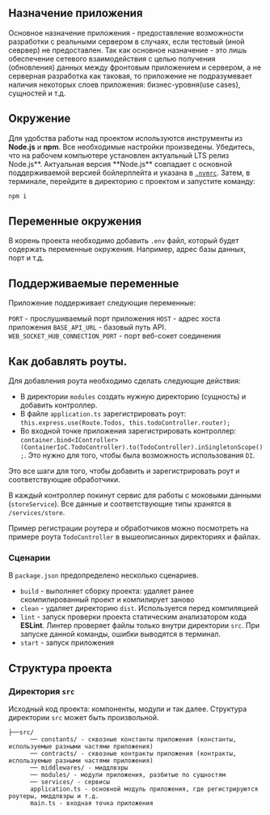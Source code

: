 ## Назначение приложения

Основное назначение приложения - предоставление возможности разработки с реальными сервером в случаях, если тестовый (иной севрвер) не предоставлен.
Так как основное назначение - это лишь обеспечение сетевого взаимодействия с целью получения (обновления) данных между фронтовым приложением и сервером, а не серверная разработка как таковая, то приложение не подразумевает наличия некоторых слоев приложения: бизнес-уровня(use cases), сущностей и т.д.

## Окружение

Для удобства работы над проектом используются инструменты из **Node.js** и **npm**. Все необходимые настройки произведены. Убедитесь, что на рабочем компьютере установлен актуальный LTS релиз Node.js**. Актуальная версия **Node.js\*\* совпадает с основной поддерживаемой версией бойлерплейта и указана в [`.nvmrc`](../../.nvmrc). Затем, в терминале, перейдите в директорию с проектом и запустите команду:

```bash
npm i
```

## Переменные окружения

В корень проекта необходимо добавить `.env` файл, который будет содержать переменные окружения. Например, адрес базы данных, порт и т.д.

## Поддерживаемые переменные

Приложение поддерживает следующие переменные:

`PORT` - прослушиваемый порт приложения
`HOST` - адрес хоста приложения
`BASE_API_URL` - базовый путь API.
`WEB_SOCKET_HUB_CONNECTION_PORT` - порт веб-сокет соединения

## Как добавлять роуты.

Для добавления роута необходимо сделать следующие действия:

-   В директории `modules` создать нужную директорию (сущность) и добавить контроллер.
-   В файле `application.ts` зарегистрировать роут: `this.express.use(Route.Todos, this.todoController.router);`
-   Во входной точке приложения зарегистрировать контроллер: `container.bind<IController>(ContainerIoC.TodoController).to(TodoController).inSingletonScope();`. Это нужно для того, чтобы была возможность использования `DI`.

Это все шаги для того, чтобы добавить и зарегистрировать роут и соответствующие обработчики.

В каждый контроллер покинут сервис для работы с моковыми данными (`storeService`). Все данные и соответствующие типы хранятся в `/services/store`.

Пример регистрации роутера и обработчиков можно посмотреть на примере роута `TodoController` в вышеописанных директориях и файлах.

### Сценарии

В `package.json` предопределено несколько сценариев.

-   `build` - выполняет сборку проекта: удаляет ранее скомпилированный проект и компилирует заново
-   `clean` - удаляет директорию `dist`. Используется перед компиляцией
-   `lint` - запуск проверки проекта статическим анализатором кода **ESLint**. Линтер проверяет файлы только внутри директории `src`. При запуске данной команды, ошибки выводятся в терминал.
-   `start` - запуск приложения

## Структура проекта

### Директория `src`

Исходный код проекта: компоненты, модули и так далее. Структура директории `src` может быть произвольной.

```
├──src/
      ── constants/ - сквозные константы приложения (константы, используемые разными частями приложения)
      ── contracts/ - сквозные контракты приложения (контракты, используемые разными частями приложения)
      ── middlewares/ - миддлвэры
      ── modules/ - модули приложения, разбитые по сущностям
      ── services/ - сервисы
      application.ts - основной модуль приложения, где регистрируются роутеры, миддлвэры и т.д.
      main.ts - входная точка приложения
```
